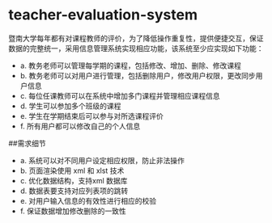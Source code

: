 teacher-evaluation-system
=========================

暨南大学每年都有对课程教师的评价，为了降低操作重复性，提供便捷交互，保证数据的完整统一，采用信息管理系统实现相应功能，该系统至少应实现如下功能：

* a. 教务老师可以管理每学期的课程，包括修改、增加、删除、修改课程
* b. 教务老师可以对用户进行管理，包括删除用户，修改用户权限，更改同步用户信息
* c. 每位任课教师可以在系统中增加多门课程并管理相应课程信息
* d. 学生可以参加多个班级的课程
* e. 学生在学期结束后可以参与对所选课程评价
* f. 所有用户都可以修改自己的个人信息


##需求细节

* a. 系统可以对不同用户设定相应权限，防止非法操作
* b. 页面渲染使用 xml 和 xlst 技术
* c. 优化数据结构，支持xml 数据库
* d. 数据表要支持对应列表项的跳转
* e. 对用户输入信息的有效性进行相应的校验
* f. 保证数据增加修改删除的一致性
